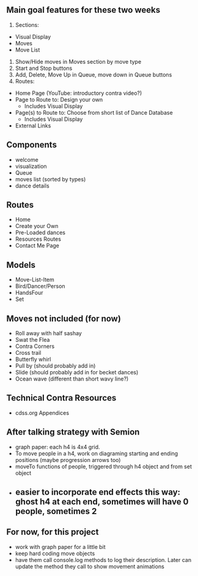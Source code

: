 ## Main goal features for these two weeks
1. Sections:
  - Visual Display
  - Moves
  - Move List
1. Show/Hide moves in Moves section by move type
1. Start and Stop buttons
1. Add, Delete, Move Up in Queue, move down in Queue buttons
1. Routes:
  - Home Page (YouTube: introductory contra video?)
  - Page to Route to: Design your own
    - Includes Visual Display
  - Page(s) to Route to: Choose from short list of Dance Database
    - Includes Visual Display
  - External Links

## Components
- welcome
- visualization
- Queue
- moves list (sorted by types)
- dance details

## Routes
- Home
- Create your Own
- Pre-Loaded dances
- Resources Routes
- Contact Me Page

## Models
- Move-List-Item
- Bird/Dancer/Person
- HandsFour
- Set

## Moves not included (for now)
- Roll away with half sashay
- Swat the Flea
- Contra Corners
- Cross trail
- Butterfly whirl
- Pull by (should probably add in)
- Slide (should probably add in for becket dances)
- Ocean wave (different than short wavy line?)

## Technical Contra Resources
- cdss.org Appendices

## After talking strategy with Semion
- graph paper: each h4 is 4x4 grid.
- To move people in a h4, work on diagraming starting and ending positions (maybe progression arrows too)
- moveTo functions of people, triggered through h4 object and from set object
- easier to incorporate end effects this way: ghost h4 at each end, sometimes will have 0 people, sometimes 2
  -

## For now, for this project
- work with graph paper for a little bit
- keep hard coding move objects
- have them call console.log methods to log their description. Later can update the method they call to show movement animations
